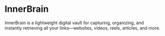 # InnerBrain
InnerBrain is a lightweight digital vault for capturing, organizing, and instantly retrieving all your links—websites, videos, reels, articles, and more.
